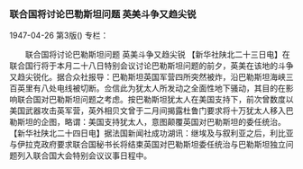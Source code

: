 ### 联合国将讨论巴勒斯坦问题  英美斗争又趋尖锐

1947-04-26
第3版()
专栏：

　　联合国将讨论巴勒斯坦问题
    英美斗争又趋尖锐
    【新华社陕北二十三日电】在联合国行将于本月二十八日特别会议讨论巴勒斯坦问题的前夕，英美在该地的斗争又趋尖锐化。据合众社报导：巴勒斯坦英国军营四所突然被炸，沿巴勒斯坦海峡三百英里有八处电线被切断。佥信此为犹太人所发动之全面性地下骚动，其目的在影响联合国对巴勒斯坦问题之考虑。按巴勒斯坦犹太人在美国支持下，前次曾数度以美国武器攻击英军营，英外相贝文曾于二月间揭露杜鲁门要求将十万犹太人移入巴勒斯坦的企图，略谓：美国支持犹太人，意图颠覆英国对巴勒斯坦的委任统治。
    【新华社陕北二十四日电】据法国新闻社成功湖讯：继埃及与叙利亚之后，利比亚与伊拉克政府要求联合国秘书长将结束英国对巴勒斯坦委任统治与巴勒斯坦独立问题列入联合国大会特别会议议事日程中。
